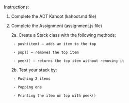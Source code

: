 Instructions:

1. Complete the ADT Kahoot (kahoot.md file)
   
2. Complete the Assignment (assignment.js file)
   
    2a. Create a Stack class with the following methods:

        - push(item) – adds an item to the top

        - pop() – removes the top item

        - peek() – returns the top item without removing it

    2b. Test your stack by:

        - Pushing 2 items

        - Popping one

        - Printing the item on top with peek()
